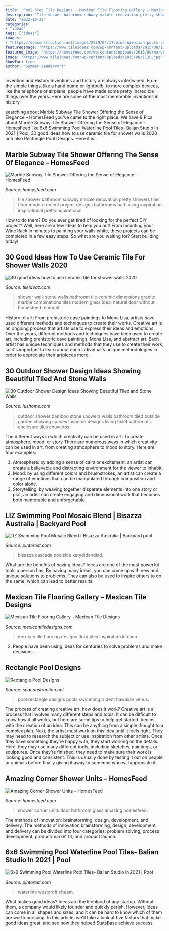 ```yaml
---
title: "Pool Step Tile Designs - Mexican Tile Flooring Gallery – Mexican Tile Designs"
description: "Tile shower bathroom subway marble renovation pretty showers tiles floor modern recent project designs bathrooms bath using inspiration inspirational prettyinspirational"
date: "2022-10-29"
categories:
- "ideas"
tags: ["ideas"]
images:
- "https://seaconstruction.net/images/2019/04/17/blue-hawaiian-pools-rectangle-trident-3.jpg"
featuredImage: "https://www.tileideaz.com/wp-content/uploads/2015/08/1138.jpg"
featured_image: "https://homesfeed.com/wp-content/uploads/2015/09/marvelous-bathroom-shower-ideas-using-marble-subway-tile-shower-including-tile-flooring-and-glass-door-plus-modern-shower-faucet.jpg"
image: "https://www.tileideaz.com/wp-content/uploads/2015/08/1138.jpg"
ShowToc: true
author: "Summer Vandervort"
---
```



Invention and History
Inventions and history are always intertwined. From the simple things, like a hand pump or lightbulb, to more complex devices, like the telephone or airplane, people have made some pretty incredible things over the years. Here are some of the most memorable inventions in history.

	

		
searching about Marble Subway Tile Shower Offering the Sense of Elegance – HomesFeed you've came to the right place. We have 8 Pics about Marble Subway Tile Shower Offering the Sense of Elegance – HomesFeed like 6x6 Swimming Pool Waterline Pool Tiles- Balian Studio in 2021 | Pool, 30 good ideas how to use ceramic tile for shower walls 2020 and also Rectangle Pool Designs. Here it is:
		
    
## Marble Subway Tile Shower Offering The Sense Of Elegance – HomesFeed

<img loading=lazy src="https://homesfeed.com/wp-content/uploads/2015/09/marvelous-bathroom-shower-ideas-using-marble-subway-tile-shower-including-tile-flooring-and-glass-door-plus-modern-shower-faucet.jpg" onerror="this.onerror=null;this.src='https://tse1.mm.bing.net/th?id=OIP.r5Zntq4TA26-b94Ltxc-PAHaLO&amp;pid=15.1';" alt="Marble Subway Tile Shower Offering the Sense of Elegance – HomesFeed">

_Source: homesfeed.com_

>tile shower bathroom subway marble renovation pretty showers tiles floor modern recent project designs bathrooms bath using inspiration inspirational prettyinspirational. 

	

How to do them?
Do you ever get tired of looking for the perfect DIY project? Well, here are a few ideas to help you out! From mounting your Wine Rack in minutes to painting your walls white, these projects can be completed in a few easy steps. So what are you waiting for? Start building today!

    
## 30 Good Ideas How To Use Ceramic Tile For Shower Walls 2020

<img loading=lazy src="https://www.tileideaz.com/wp-content/uploads/2015/08/1138.jpg" onerror="this.onerror=null;this.src='https://tse1.mm.bing.net/th?id=OIP.Nk5ymNxwwZNvix-JcaYqKQHaJ4&amp;pid=15.1';" alt="30 good ideas how to use ceramic tile for shower walls 2020">

_Source: tileideaz.com_

>shower walk stone walls bathroom tile ceramic dimensions granite marble combinations tiles modern glass ideal natural door without homesfeed remodel. 

	

History of art: From prehistoric cave paintings to Mona Lisa, artists have used different methods and techniques to create their works.
Creative art is an ongoing process that artists use to express their ideas and emotions. Over the years, different methods and techniques have been used to create art, including prehistoric cave paintings, Mona Lisa, and abstract art. Each artist has unique techniques and methods that they use to create their work, so it's important to learn about each individual's unique methodologies in order to appreciate their artpieces more.

    
## 30 Outdoor Shower Design Ideas Showing Beautiful Tiled And Stone Walls

<img loading=lazy src="http://www.lushome.com/wp-content/uploads/2015/04/outdoor-shower-design-ideas-20.jpg" onerror="this.onerror=null;this.src='https://tse1.mm.bing.net/th?id=OIP.H7AcItTuzemU83A3Q4vzyQAAAA&amp;pid=15.1';" alt="30 Outdoor Shower Design Ideas Showing Beautiful Tiled and Stone Walls">

_Source: lushome.com_

>outdoor shower bamboo stone showers walls bathroom tiled outside garden showing spaces lushome designs living toilet bathrooms enclosure tiles chuveiros. 

	

The different ways in which creativity can be used in art: To create atmosphere, mood, or story
There are numerous ways in which creativity can be used in art, from creating atmosphere to mood to story. Here are four examples:
1. Atmosphere: by adding a sense of calm or excitement, an artist can create a believable and distracting environment for the viewer to inhabit.
2. Mood: by using different colors and brushstrokes, an artist can create a range of emotions that can be manipulated through composition and color alone.
3. Storytelling: by weaving together disparate elements into one story or plot, an artist can create engaging and dimensional work that becomes both memorable and unforgettable.

    
## LIZ Swimming Pool Mosaic Blend | Bisazza Australia | Backyard Pool

<img loading=lazy src="https://i.pinimg.com/736x/bc/72/3a/bc723a1c80cb9994a3237a3c785fe7ca.jpg" onerror="this.onerror=null;this.src='https://tse1.mm.bing.net/th?id=OIP.HFunkca99N0yiilxUu0SqgHaK6&amp;pid=15.1';" alt="LIZ Swimming Pool Mosaic Blend | Bisazza Australia | Backyard pool">

_Source: pinterest.com_

>bisazza cascada poolside katydidandkid. 

	

What are the benefits of having ideas?
Ideas are one of the most powerful tools a person has. By having many ideas, you can come up with new and unique solutions to problems. They can also be used to inspire others to do the same, which can lead to better results.

    
## Mexican Tile Flooring Gallery – Mexican Tile Designs

<img loading=lazy src="https://cdn.shopify.com/s/files/1/0230/8967/files/preview-full-Tierra_art_floor_2_large.jpg?v=1507054172" onerror="this.onerror=null;this.src='https://tse3.mm.bing.net/th?id=OIP.Pz-3Tanad7J6iQ_5Vaf68QHaFj&amp;pid=15.1';" alt="Mexican Tile Flooring Gallery – Mexican Tile Designs">

_Source: mexicantiledesigns.com_

>mexican tile flooring designs floor tiles inspiration kitchen. 

	

2. People have been using ideas for centuries to solve problems and make decisions.

    
## Rectangle Pool Designs

<img loading=lazy src="https://seaconstruction.net/images/2019/04/17/blue-hawaiian-pools-rectangle-trident-3.jpg" onerror="this.onerror=null;this.src='https://tse3.mm.bing.net/th?id=OIP.EctvCI5I9jh53KucNlmo2wHaFj&amp;pid=15.1';" alt="Rectangle Pool Designs">

_Source: seaconstruction.net_

>pool rectangle designs pools swimming trident hawaiian venus. 

	

The process of creating creative art: how does it work?
Creative art is a process that involves many different steps and tools. It can be difficult to know how it all works, but here are some tips to help get started. 
 begins with the creation of an idea. This can be anything from a simple thought to a complex plan. Next, the artist must work on this idea until it feels right. They may need to research the subject or use inspiration from other artists. Once they have something they’re happy with, they start working on the details. Here, they may use many different tools, including sketches, paintings, or sculptures. Once they’re finished, they need to make sure their work is looking good and consistent. This is usually done by testing it out on people or animals before finally giving it away to someone who will appreciate it.

    
## Amazing Corner Shower Units – HomesFeed

<img loading=lazy src="https://homesfeed.com/wp-content/uploads/2016/01/Corner-Shower-Units-With-Glass-Shower-Door.jpg" onerror="this.onerror=null;this.src='https://tse1.mm.bing.net/th?id=OIP.Ikt3rTL-WG0vfX7SDk60lgHaKO&amp;pid=15.1';" alt="Amazing Corner Shower Units – HomesFeed">

_Source: homesfeed.com_

>shower corner units door bathroom glass amazing homesfeed. 

	

The methods of innovation: brainstorming, design, development, and delivery.
The methods of innovation brainstorming, design, development, and delivery can be divided into four categories: problem solving, process development, product/market fit, and product launch.

    
## 6x6 Swimming Pool Waterline Pool Tiles- Balian Studio In 2021 | Pool

<img loading=lazy src="https://i.pinimg.com/736x/03/03/28/030328d734411007308459ddacc40d92.jpg" onerror="this.onerror=null;this.src='https://tse4.mm.bing.net/th?id=OIP.uzpMXTDRhLoiUGknawbShQHaG5&amp;pid=15.1';" alt="6x6 Swimming Pool Waterline Pool Tiles- Balian Studio in 2021 | Pool">

_Source: pinterest.com_

>waterline westcroft cheam. 

	

What makes good ideas?
Ideas are the lifeblood of any startup. Without them, a company would likely founder and quickly perish. However, ideas can come in all shapes and sizes, and it can be hard to know which of them are worth pursuing. In this article, we'll take a look at five factors that make good ideas great, and see how they helped StatsBase achieve success.

